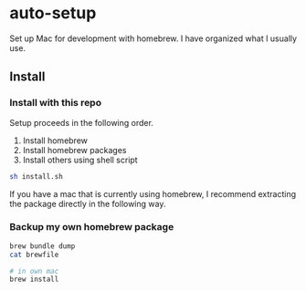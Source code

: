 # auto-setup

Set up Mac for development with homebrew. I have organized what I usually use. 

## Install

### Install with this repo

Setup proceeds in the following order.

1. Install homebrew
2. Install homebrew packages
3. Install others using shell script

```zsh
sh install.sh
```

If you have a mac that is currently using homebrew, I recommend extracting the package directly in the following way.

### Backup my own homebrew package

```zsh
brew bundle dump
cat brewfile

# in own mac
brew install
```
